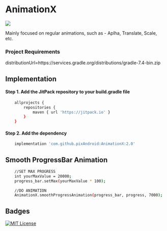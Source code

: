 
# AnimationX 
[![](https://jitpack.io/v/pixAndroid/AnimationX.svg)](https://jitpack.io/#pixAndroid/AnimationX)


Mainly focused on regular animations, such as - Aplha, Translate, Scale, etc.



### Project Requirements
distributionUrl=https\://services.gradle.org/distributions/gradle-7.4-bin.zip



## Implementation

#### Step 1. Add the JitPack repository to your build.gradle file

```bash
    allprojects {
        repositories {
            maven { url 'https://jitpack.io' }
        }
    }
```
#### Step 2. Add the dependency

```bash
	implementation 'com.github.pixAndroid:AnimationX:2.0'
```

## Smooth ProgressBar Animation
```bash
    //SET MAX PROGRESS 
	int yourMaxValue = 20000;
    progress_bar.setMax(yourMaxValue * 100);
    
    //DO ANIMATION
    AnimationX.smoothProgressAnimation(progress_bar, progress, 7000);
```

## Badges

[![MIT License](https://img.shields.io/badge/License-MIT-green.svg)](https://choosealicense.com/licenses/mit/)


